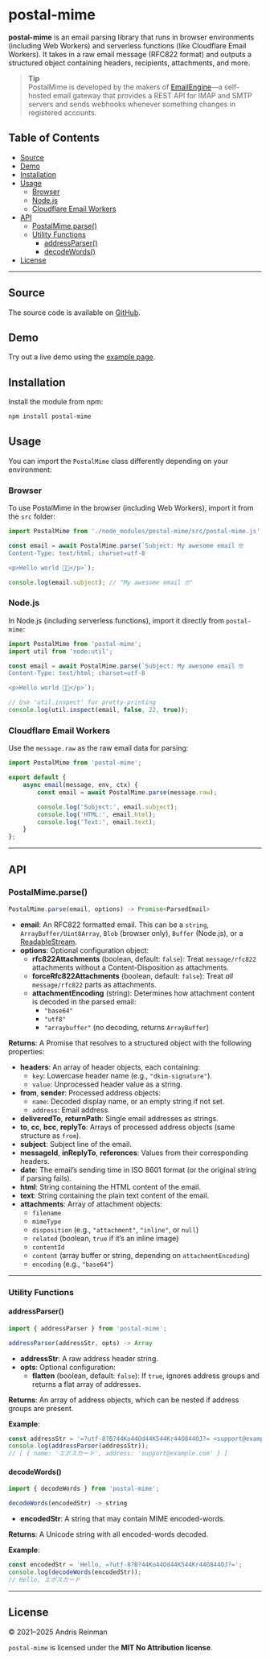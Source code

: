 # postal-mime

**postal-mime** is an email parsing library that runs in browser environments (including Web Workers) and serverless functions (like Cloudflare Email Workers). It takes in a raw email message (RFC822 format) and outputs a structured object containing headers, recipients, attachments, and more.

> **Tip**  
> PostalMime is developed by the makers of [EmailEngine](https://emailengine.app/?utm_source=github&utm_campaign=imapflow&utm_medium=readme-link)—a self-hosted email gateway that provides a REST API for IMAP and SMTP servers and sends webhooks whenever something changes in registered accounts.

## Table of Contents

-   [Source](#source)
-   [Demo](#demo)
-   [Installation](#installation)
-   [Usage](#usage)
    -   [Browser](#browser)
    -   [Node.js](#nodejs)
    -   [Cloudflare Email Workers](#cloudflare-email-workers)
-   [API](#api)
    -   [PostalMime.parse()](#postalmimeparse)
    -   [Utility Functions](#utility-functions)
        -   [addressParser()](#addressparser)
        -   [decodeWords()](#decodewords)
-   [License](#license)

---

## Source

The source code is available on [GitHub](https://github.com/postalsys/postal-mime).

## Demo

Try out a live demo using the [example page](https://kreata.ee/postal-mime/example/).

## Installation

Install the module from npm:

```bash
npm install postal-mime
```

## Usage

You can import the `PostalMime` class differently depending on your environment:

### Browser

To use PostalMime in the browser (including Web Workers), import it from the `src` folder:

```js
import PostalMime from './node_modules/postal-mime/src/postal-mime.js';

const email = await PostalMime.parse(`Subject: My awesome email 🤓
Content-Type: text/html; charset=utf-8

<p>Hello world 😵‍💫</p>`);

console.log(email.subject); // "My awesome email 🤓"
```

### Node.js

In Node.js (including serverless functions), import it directly from `postal-mime`:

```js
import PostalMime from 'postal-mime';
import util from 'node:util';

const email = await PostalMime.parse(`Subject: My awesome email 🤓
Content-Type: text/html; charset=utf-8

<p>Hello world 😵‍💫</p>`);

// Use 'util.inspect' for pretty-printing
console.log(util.inspect(email, false, 22, true));
```

### Cloudflare Email Workers

Use the `message.raw` as the raw email data for parsing:

```js
import PostalMime from 'postal-mime';

export default {
    async email(message, env, ctx) {
        const email = await PostalMime.parse(message.raw);

        console.log('Subject:', email.subject);
        console.log('HTML:', email.html);
        console.log('Text:', email.text);
    }
};
```

---

## API

### PostalMime.parse()

```js
PostalMime.parse(email, options) -> Promise<ParsedEmail>
```

-   **email**: An RFC822 formatted email. This can be a `string`, `ArrayBuffer/Uint8Array`, `Blob` (browser only), `Buffer` (Node.js), or a [ReadableStream](https://developer.mozilla.org/en-US/docs/Web/API/ReadableStream).
-   **options**: Optional configuration object:
    -   **rfc822Attachments** (boolean, default: `false`): Treat `message/rfc822` attachments without a Content-Disposition as attachments.
    -   **forceRfc822Attachments** (boolean, default: `false`): Treat _all_ `message/rfc822` parts as attachments.
    -   **attachmentEncoding** (string): Determines how attachment content is decoded in the parsed email:
        -   `"base64"`
        -   `"utf8"`
        -   `"arraybuffer"` (no decoding, returns `ArrayBuffer`)

**Returns**: A Promise that resolves to a structured object with the following properties:

-   **headers**: An array of header objects, each containing:
    -   `key`: Lowercase header name (e.g., `"dkim-signature"`).
    -   `value`: Unprocessed header value as a string.
-   **from**, **sender**: Processed address objects:
    -   `name`: Decoded display name, or an empty string if not set.
    -   `address`: Email address.
-   **deliveredTo**, **returnPath**: Single email addresses as strings.
-   **to**, **cc**, **bcc**, **replyTo**: Arrays of processed address objects (same structure as `from`).
-   **subject**: Subject line of the email.
-   **messageId**, **inReplyTo**, **references**: Values from their corresponding headers.
-   **date**: The email’s sending time in ISO 8601 format (or the original string if parsing fails).
-   **html**: String containing the HTML content of the email.
-   **text**: String containing the plain text content of the email.
-   **attachments**: Array of attachment objects:
    -   `filename`
    -   `mimeType`
    -   `disposition` (e.g., `"attachment"`, `"inline"`, or `null`)
    -   `related` (boolean, `true` if it’s an inline image)
    -   `contentId`
    -   `content` (array buffer or string, depending on `attachmentEncoding`)
    -   `encoding` (e.g., `"base64"`)

---

### Utility Functions

#### addressParser()

```js
import { addressParser } from 'postal-mime';

addressParser(addressStr, opts) -> Array
```

-   **addressStr**: A raw address header string.
-   **opts**: Optional configuration:
    -   **flatten** (boolean, default: `false`): If `true`, ignores address groups and returns a flat array of addresses.

**Returns**: An array of address objects, which can be nested if address groups are present.

**Example**:

```js
const addressStr = '=?utf-8?B?44Ko44Od44K544Kr44O844OJ?= <support@example.com>';
console.log(addressParser(addressStr));
// [ { name: 'エポスカード', address: 'support@example.com' } ]
```

#### decodeWords()

```js
import { decodeWords } from 'postal-mime';

decodeWords(encodedStr) -> string
```

-   **encodedStr**: A string that may contain MIME encoded-words.

**Returns**: A Unicode string with all encoded-words decoded.

**Example**:

```js
const encodedStr = 'Hello, =?utf-8?B?44Ko44Od44K544Kr44O844OJ?=';
console.log(decodeWords(encodedStr));
// Hello, エポスカード
```

---

## License

&copy; 2021–2025 Andris Reinman

`postal-mime` is licensed under the **MIT No Attribution license**.

